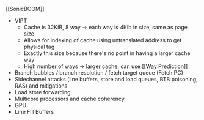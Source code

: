 [[SonicBOOM]]

- VIPT
	- Cache is 32KiB, 8 way -> each way is 4Kib in size, same as page size
	- Allows for indexing of cache using untranslated address to get physical tag
	- Exactly this size because there's no point in having a larger cache way
	- High number of ways -> larger cache, can use [[Way Prediction]]
- Branch bubbles / branch resolution / fetch target queue (Fetch PC)
- Sidechannel attacks (line buffers, store and load queues, BTB poisoning, RAS) and mitigations
- Load store forwarding
- Multicore processors and cache coherency
- GPU
- Line Fill Buffers